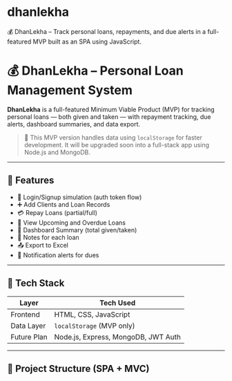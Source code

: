# dhanlekha
💰 DhanLekha – Track personal loans, repayments, and due alerts in a full-featured MVP built as an SPA using JavaScript.


# 💰 DhanLekha – Personal Loan Management System

**DhanLekha** is a full-featured Minimum Viable Product (MVP) for tracking personal loans — both given and taken — with repayment tracking, due alerts, dashboard summaries, and data export.

> 📌 This MVP version handles data using `localStorage` for faster development. It will be upgraded soon into a full-stack app using Node.js and MongoDB.

---

## 🚀 Features

- 🔐 Login/Signup simulation (auth token flow)
- ➕ Add Clients and Loan Records
- 💳 Repay Loans (partial/full)
- 📅 View Upcoming and Overdue Loans
- 🧾 Dashboard Summary (total given/taken)
- 📝 Notes for each loan
- 📤 Export to Excel
- 🔔 Notification alerts for dues

---

## 🧱 Tech Stack

| Layer       | Tech Used                 |
|-------------|---------------------------|
| Frontend    | HTML, CSS, JavaScript     |
| Data Layer  | `localStorage` (MVP only) |
| Future Plan | Node.js, Express, MongoDB, JWT Auth |

---

## 📁 Project Structure (SPA + MVC)

